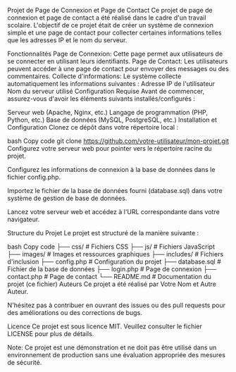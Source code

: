 Projet de Page de Connexion et Page de Contact
Ce projet de page de connexion et page de contact a été réalisé dans le cadre d'un travail scolaire. L'objectif de ce projet était de créer un système de connexion simple et une page de contact pour collecter certaines informations telles que les adresses IP et le nom du serveur.

Fonctionnalités
Page de Connexion: Cette page permet aux utilisateurs de se connecter en utilisant leurs identifiants.
Page de Contact: Les utilisateurs peuvent accéder à une page de contact pour envoyer des messages ou des commentaires.
Collecte d'informations: Le système collecte automatiquement les informations suivantes :
Adresse IP de l'utilisateur
Nom du serveur utilisé
Configuration Requise
Avant de commencer, assurez-vous d'avoir les éléments suivants installés/configurés :

Serveur web (Apache, Nginx, etc.)
Langage de programmation (PHP, Python, etc.)
Base de données (MySQL, PostgreSQL, etc.)
Installation et Configuration
Clonez ce dépôt dans votre répertoire local :

bash
Copy code
git clone https://github.com/votre-utilisateur/mon-projet.git
Configurez votre serveur web pour pointer vers le répertoire racine du projet.

Configurez les informations de connexion à la base de données dans le fichier config.php.

Importez le fichier de la base de données fourni (database.sql) dans votre système de gestion de base de données.

Lancez votre serveur web et accédez à l'URL correspondante dans votre navigateur.

Structure du Projet
Le projet est structuré de la manière suivante :

bash
Copy code
├── css/                   # Fichiers CSS
├── js/                    # Fichiers JavaScript
├── images/                # Images et ressources graphiques
├── includes/              # Fichiers d'inclusion
├── config.php             # Configuration du projet
├── database.sql           # Fichier de la base de données
├── login.php              # Page de connexion
├── contact.php            # Page de contact
└── README.md              # Documentation du projet (ce fichier)
Auteurs
Ce projet a été réalisé par Votre Nom et Autre Auteur.

N'hésitez pas à contribuer en ouvrant des issues ou des pull requests pour des améliorations ou des corrections de bugs.

Licence
Ce projet est sous licence MIT. Veuillez consulter le fichier LICENSE pour plus de détails.

Note: Ce projet est une démonstration et ne doit pas être utilisé dans un environnement de production sans une évaluation appropriée des mesures de sécurité.
